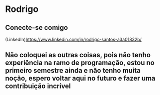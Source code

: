 # Rodrigo

## Conecte-se comigo 

(LinkedIn)https://www.linkedin.com/in/rodrigo-santos-a3a01832b/


 ## Não coloquei as outras coisas, pois não tenho experiência na ramo de programação, estou no primeiro semestre ainda e não tenho muita noção, espero voltar aqui no futuro e fazer uma contribuição incrível
